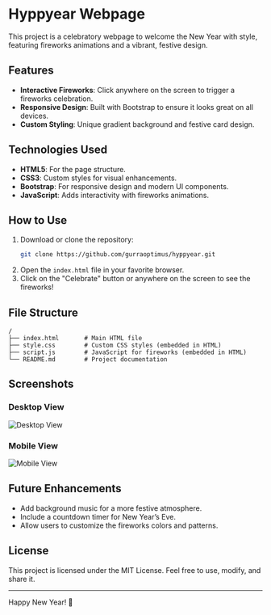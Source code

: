# Hyppyear Webpage

This project is a celebratory webpage to welcome the New Year with style, featuring fireworks animations and a vibrant, festive design.

## Features

- **Interactive Fireworks**: Click anywhere on the screen to trigger a fireworks celebration.
- **Responsive Design**: Built with Bootstrap to ensure it looks great on all devices.
- **Custom Styling**: Unique gradient background and festive card design.

## Technologies Used

- **HTML5**: For the page structure.
- **CSS3**: Custom styles for visual enhancements.
- **Bootstrap**: For responsive design and modern UI components.
- **JavaScript**: Adds interactivity with fireworks animations.

## How to Use

1. Download or clone the repository:
    ```bash
    git clone https://github.com/gurraoptimus/hyppyear.git
    ```
2. Open the `index.html` file in your favorite browser.
3. Click on the "Celebrate" button or anywhere on the screen to see the fireworks!

## File Structure

```
/
├── index.html       # Main HTML file
├── style.css        # Custom CSS styles (embedded in HTML)
├── script.js        # JavaScript for fireworks (embedded in HTML)
└── README.md        # Project documentation
```

## Screenshots

### Desktop View
![Desktop View](https://via.placeholder.com/800x400?text=Desktop+View)

### Mobile View
![Mobile View](https://via.placeholder.com/400x800?text=Mobile+View)

## Future Enhancements

- Add background music for a more festive atmosphere.
- Include a countdown timer for New Year’s Eve.
- Allow users to customize the fireworks colors and patterns.

## License

This project is licensed under the MIT License. Feel free to use, modify, and share it.

---

Happy New Year! 🎉
